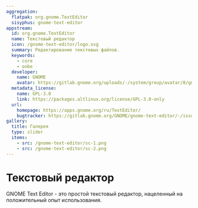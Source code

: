 ```yaml
---
aggregation:
  flatpak: org.gnome.TextEditor
  sisyphus: gnome-text-editor
appstream:
  id: org.gnome.TextEditor
  name: Текстовый редактор
  icon: /gnome-text-editor/logo.svg
  summary: Редактирование текстовых файлов.
  keywords:
    - core
    - oobe
  developer:
    name: GNOME
    avatar: https://gitlab.gnome.org/uploads/-/system/group/avatar/8/gnomelogo.png?width=48
  metadata_license:
    name: GPL-3.0
    link: https://packages.altlinux.org/license/GPL-3.0-only
  url:
    homepage: https://apps.gnome.org/ru/TextEditor/
    bugtracker: https://gitlab.gnome.org/GNOME/gnome-text-editor/-/issues
gallery:
  title: Галерея
  type: slider
  items:
    - src: /gnome-text-editor/sc-1.png
    - src: /gnome-text-editor/sc-2.png
---
```


# Текстовый редактор

GNOME Text Editor - это простой текстовый редактор, нацеленный на положительный опыт использования.
<AGWGallery />

<!--@include: @apps/.parts/install/content-repo.md-->
<!--@include: @apps/.parts/install/content-flatpak.md-->
